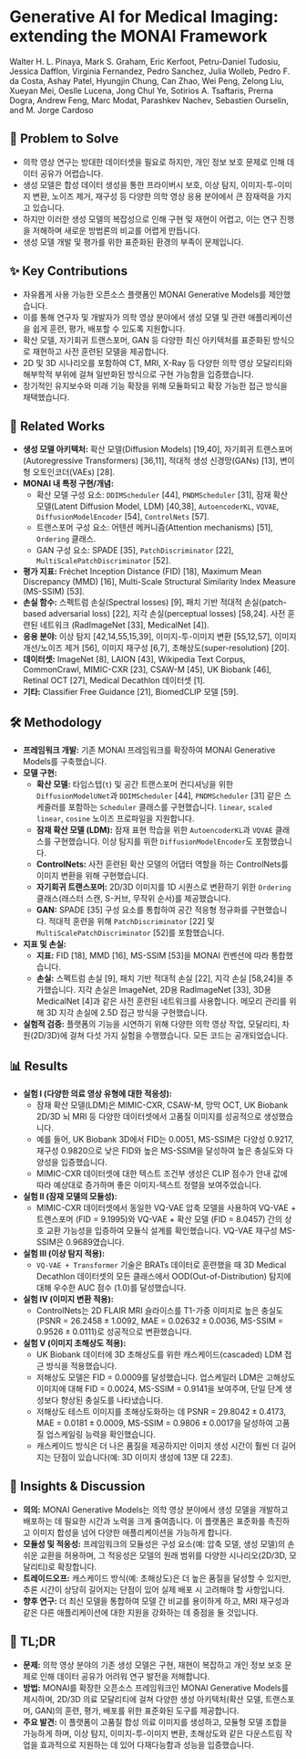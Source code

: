 # Generative AI for Medical Imaging: extending the MONAI Framework

Walter H. L. Pinaya, Mark S. Graham, Eric Kerfoot, Petru-Daniel Tudosiu, Jessica Dafflon, Virginia Fernandez, Pedro Sanchez, Julia Wolleb, Pedro F. da Costa, Ashay Patel, Hyungjin Chung, Can Zhao, Wei Peng, Zelong Liu, Xueyan Mei, Oeslle Lucena, Jong Chul Ye, Sotirios A. Tsaftaris, Prerna Dogra, Andrew Feng, Marc Modat, Parashkev Nachev, Sebastien Ourselin, and M. Jorge Cardoso

## 🧩 Problem to Solve

- 의학 영상 연구는 방대한 데이터셋을 필요로 하지만, 개인 정보 보호 문제로 인해 데이터 공유가 어렵습니다.
- 생성 모델은 합성 데이터 생성을 통한 프라이버시 보호, 이상 탐지, 이미지-투-이미지 변환, 노이즈 제거, 재구성 등 다양한 의학 영상 응용 분야에서 큰 잠재력을 가지고 있습니다.
- 하지만 이러한 생성 모델의 복잡성으로 인해 구현 및 재현이 어렵고, 이는 연구 진행을 저해하며 새로운 방법론의 비교를 어렵게 만듭니다.
- 생성 모델 개발 및 평가를 위한 표준화된 환경의 부족이 문제입니다.

## ✨ Key Contributions

- 자유롭게 사용 가능한 오픈소스 플랫폼인 MONAI Generative Models를 제안했습니다.
- 이를 통해 연구자 및 개발자가 의학 영상 분야에서 생성 모델 및 관련 애플리케이션을 쉽게 훈련, 평가, 배포할 수 있도록 지원합니다.
- 확산 모델, 자기회귀 트랜스포머, GAN 등 다양한 최신 아키텍처를 표준화된 방식으로 재현하고 사전 훈련된 모델을 제공합니다.
- 2D 및 3D 시나리오를 포함하여 CT, MRI, X-Ray 등 다양한 의학 영상 모달리티와 해부학적 부위에 걸쳐 일반화된 방식으로 구현 가능함을 입증했습니다.
- 장기적인 유지보수와 미래 기능 확장을 위해 모듈화되고 확장 가능한 접근 방식을 채택했습니다.

## 📎 Related Works

- **생성 모델 아키텍처:** 확산 모델(Diffusion Models) [19,40], 자기회귀 트랜스포머(Autoregressive Transformers) [36,11], 적대적 생성 신경망(GANs) [13], 변이형 오토인코더(VAEs) [28].
- **MONAI 내 특정 구현/개념:**
  - 확산 모델 구성 요소: `DDIMScheduler` [44], `PNDMScheduler` [31], 잠재 확산 모델(Latent Diffusion Model, LDM) [40,38], `AutoencoderKL`, `VQVAE`, `DiffusionModelEncoder` [54], `ControlNets` [57].
  - 트랜스포머 구성 요소: 어텐션 메커니즘(Attention mechanisms) [51], `Ordering` 클래스.
  - GAN 구성 요소: SPADE [35], `PatchDiscriminator` [22], `MultiScalePatchDiscriminator` [52].
- **평가 지표:** Fréchet Inception Distance (FID) [18], Maximum Mean Discrepancy (MMD) [16], Multi-Scale Structural Similarity Index Measure (MS-SSIM) [53].
- **손실 함수:** 스펙트럼 손실(Spectral losses) [9], 패치 기반 적대적 손실(patch-based adversarial loss) [22], 지각 손실(perceptual losses) [58,24]. 사전 훈련된 네트워크 (RadImageNet [33], MedicalNet [4]).
- **응용 분야:** 이상 탐지 [42,14,55,15,39], 이미지-투-이미지 변환 [55,12,57], 이미지 개선/노이즈 제거 [56], 이미지 재구성 [6,7], 초해상도(super-resolution) [20].
- **데이터셋:** ImageNet [8], LAION [43], Wikipedia Text Corpus, CommonCrawl, MIMIC-CXR [23], CSAW-M [45], UK Biobank [46], Retinal OCT [27], Medical Decathlon 데이터셋 [1].
- **기타:** Classifier Free Guidance [21], BiomedCLIP 모델 [59].

## 🛠️ Methodology

- **프레임워크 개발:** 기존 MONAI 프레임워크를 확장하여 MONAI Generative Models를 구축했습니다.
- **모델 구현:**
  - **확산 모델:** 타임스텝(`t`) 및 공간 트랜스포머 컨디셔닝을 위한 `DiffusionModelUNet`과 `DDIMScheduler` [44], `PNDMScheduler` [31] 같은 스케줄러를 포함하는 `Scheduler` 클래스를 구현했습니다. `linear`, `scaled linear`, `cosine` 노이즈 프로파일을 지원합니다.
  - **잠재 확산 모델 (LDM):** 잠재 표현 학습을 위한 `AutoencoderKL`과 `VQVAE` 클래스를 구현했습니다. 이상 탐지를 위한 `DiffusionModelEncoder`도 포함했습니다.
  - **ControlNets:** 사전 훈련된 확산 모델의 어댑터 역할을 하는 ControlNets를 이미지 변환을 위해 구현했습니다.
  - **자기회귀 트랜스포머:** 2D/3D 이미지를 1D 시퀀스로 변환하기 위한 `Ordering` 클래스(래스터 스캔, S-커브, 무작위 순서)를 제공했습니다.
  - **GAN:** SPADE [35] 구성 요소를 통합하여 공간 적응형 정규화를 구현했습니다. 적대적 훈련을 위해 `PatchDiscriminator` [22] 및 `MultiScalePatchDiscriminator` [52]를 포함했습니다.
- **지표 및 손실:**
  - **지표:** FID [18], MMD [16], MS-SSIM [53]을 MONAI 컨벤션에 따라 통합했습니다.
  - **손실:** 스펙트럼 손실 [9], 패치 기반 적대적 손실 [22], 지각 손실 [58,24]을 추가했습니다. 지각 손실은 ImageNet, 2D용 RadImageNet [33], 3D용 MedicalNet [4]과 같은 사전 훈련된 네트워크를 사용합니다. 메모리 관리를 위해 3D 지각 손실에 2.5D 접근 방식을 구현했습니다.
- **실험적 검증:** 플랫폼의 기능을 시연하기 위해 다양한 의학 영상 작업, 모달리티, 차원(2D/3D)에 걸쳐 다섯 가지 실험을 수행했습니다. 모든 코드는 공개되었습니다.

## 📊 Results

- **실험 I (다양한 의료 영상 유형에 대한 적응성):**
  - 잠재 확산 모델(LDM)은 MIMIC-CXR, CSAW-M, 망막 OCT, UK Biobank 2D/3D 뇌 MRI 등 다양한 데이터셋에서 고품질 이미지를 성공적으로 생성했습니다.
  - 예를 들어, UK Biobank 3D에서 FID는 $0.0051$, MS-SSIM은 다양성 $0.9217$, 재구성 $0.9820$으로 낮은 FID와 높은 MS-SSIM을 달성하여 높은 충실도와 다양성을 입증했습니다.
  - MIMIC-CXR 데이터셋에 대한 텍스트 조건부 생성은 CLIP 점수가 안내 값에 따라 예상대로 증가하며 좋은 이미지-텍스트 정렬을 보여주었습니다.
- **실험 II (잠재 모델의 모듈성):**
  - MIMIC-CXR 데이터셋에서 동일한 VQ-VAE 압축 모델을 사용하여 VQ-VAE + 트랜스포머 (FID = $9.1995$)와 VQ-VAE + 확산 모델 (FID = $8.0457$) 간의 상호 교환 가능성을 입증하여 모듈식 설계를 확인했습니다. VQ-VAE 재구성 MS-SSIM은 $0.9689$였습니다.
- **실험 III (이상 탐지 적용):**
  - `VQ-VAE + Transformer` 기술은 BRATs 데이터로 훈련했을 때 3D Medical Decathlon 데이터셋의 모든 클래스에서 OOD(Out-of-Distribution) 탐지에 대해 우수한 AUC 점수 ($1.0$)를 달성했습니다.
- **실험 IV (이미지 변환 적용):**
  - ControlNets는 2D FLAIR MRI 슬라이스를 T1-가중 이미지로 높은 충실도(PSNR = $26.2458 \pm 1.0092$, MAE = $0.02632 \pm 0.0036$, MS-SSIM = $0.9526 \pm 0.0111$)로 성공적으로 변환했습니다.
- **실험 V (이미지 초해상도 적용):**
  - UK Biobank 데이터에 3D 초해상도를 위한 캐스케이드(cascaded) LDM 접근 방식을 적용했습니다.
  - 저해상도 모델은 FID = $0.0009$를 달성했습니다. 업스케일러 LDM은 고해상도 이미지에 대해 FID = $0.0024$, MS-SSIM = $0.9141$을 보여주며, 단일 단계 생성보다 향상된 충실도를 나타냈습니다.
  - 저해상도 테스트 이미지를 초해상도화하는 데 PSNR = $29.8042 \pm 0.4173$, MAE = $0.0181 \pm 0.0009$, MS-SSIM = $0.9806 \pm 0.0017$을 달성하여 고품질 업스케일링 능력을 확인했습니다.
  - 캐스케이드 방식은 더 나은 품질을 제공하지만 이미지 생성 시간이 훨씬 더 길어지는 단점이 있습니다(예: 3D 이미지 생성에 13분 대 22초).

## 🧠 Insights & Discussion

- **의의:** MONAI Generative Models는 의학 영상 분야에서 생성 모델을 개발하고 배포하는 데 필요한 시간과 노력을 크게 줄여줍니다. 이 플랫폼은 표준화를 촉진하고 이미지 합성을 넘어 다양한 애플리케이션을 가능하게 합니다.
- **모듈성 및 적응성:** 프레임워크의 모듈성은 구성 요소(예: 압축 모델, 생성 모델)의 손쉬운 교환을 허용하며, 그 적응성은 모델의 원래 범위를 다양한 시나리오(2D/3D, 모달리티)로 확장합니다.
- **트레이드오프:** 캐스케이드 방식(예: 초해상도)은 더 높은 품질을 달성할 수 있지만, 추론 시간이 상당히 길어지는 단점이 있어 실제 배포 시 고려해야 할 사항입니다.
- **향후 연구:** 더 최신 모델을 통합하여 모델 간 비교를 용이하게 하고, MRI 재구성과 같은 다른 애플리케이션에 대한 지원을 강화하는 데 중점을 둘 것입니다.

## 📌 TL;DR

- **문제:** 의학 영상 분야의 기존 생성 모델은 구현, 재현이 복잡하고 개인 정보 보호 문제로 인해 데이터 공유가 어려워 연구 발전을 저해합니다.
- **방법:** MONAI를 확장한 오픈소스 프레임워크인 MONAI Generative Models를 제시하며, 2D/3D 의료 모달리티에 걸쳐 다양한 생성 아키텍처(확산 모델, 트랜스포머, GAN)의 훈련, 평가, 배포를 위한 표준화된 도구를 제공합니다.
- **주요 발견:** 이 플랫폼이 고품질 합성 의료 이미지를 생성하고, 모듈형 모델 조합을 가능하게 하며, 이상 탐지, 이미지-투-이미지 변환, 초해상도와 같은 다운스트림 작업을 효과적으로 지원하는 데 있어 다재다능함과 성능을 입증했습니다.
